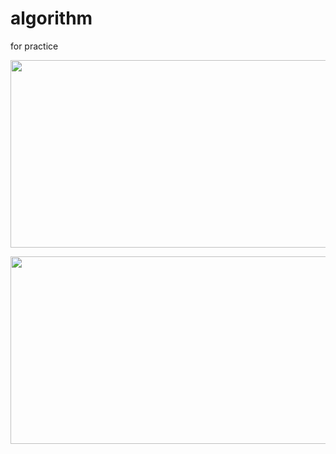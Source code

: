 # algorithm
for practice

<img
src="https://render.gitanimals.org/farms/leedongkyu0407"
width="600"
height="300"
/>

<img src="http://localhost:8080/svg/test" width="600" height="300"/>

